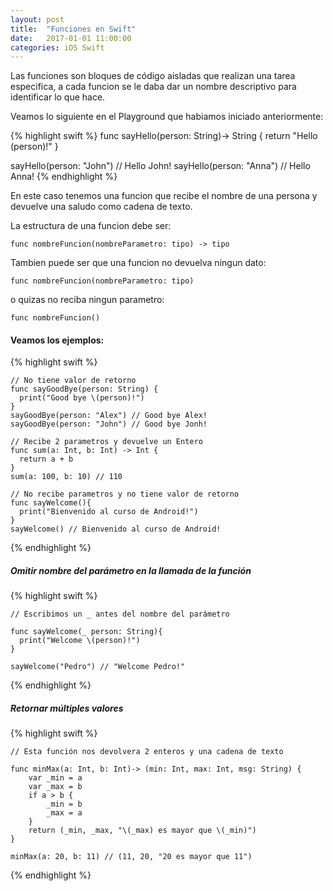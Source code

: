 ```yaml
---
layout: post
title:  "Funciones en Swift"
date:   2017-01-01 11:00:00
categories: iOS Swift
---
```



Las funciones son bloques de código aisladas que realizan una tarea especifica, a cada funcion se le daba dar un nombre descriptivo para identificar lo que hace.

Veamos lo siguiente en el Playground que habiamos iniciado anteriormente:

{% highlight swift %}
  func sayHello(person: String)-> String {
    return "Hello \(person)!"
  }

  sayHello(person: "John") // Hello John!
  sayHello(person: "Anna") // Hello Anna!
{% endhighlight %}

En este caso tenemos una funcion que recibe el nombre de una persona y devuelve una saludo como cadena de texto.

La estructura de una funcion debe ser:

`func nombreFuncion(nombreParametro: tipo) -> tipo`

Tambien puede ser que una funcion no devuelva ningun dato:

`func nombreFuncion(nombreParametro: tipo)`

o quizas no reciba ningun parametro:

`func nombreFuncion()`

#### Veamos los ejemplos:

{% highlight swift %}

    // No tiene valor de retorno
    func sayGoodBye(person: String) {
      print("Good bye \(person)!")
    }
    sayGoodBye(person: "Alex") // Good bye Alex!
    sayGoodBye(person: "John") // Good bye Jonh!

    // Recibe 2 parametros y devuelve un Entero
    func sum(a: Int, b: Int) -> Int {
      return a + b
    }
    sum(a: 100, b: 10) // 110

    // No recibe parametros y no tiene valor de retorno
    func sayWelcome(){
      print("Bienvenido al curso de Android!")
    }
    sayWelcome() // Bienvenido al curso de Android!

{% endhighlight %}

##### Omitir nombre del parámetro en la llamada de la función

{% highlight swift %}

    // Escribimos un _ antes del nombre del parámetro

    func sayWelcome(_ person: String){
      print("Welcome \(person)!")
    }

    sayWelcome("Pedro") // "Welcome Pedro!"

{% endhighlight %}


##### Retornar múltiples valores

{% highlight swift %}

    // Esta función nos devolvera 2 enteros y una cadena de texto

    func minMax(a: Int, b: Int)-> (min: Int, max: Int, msg: String) {
        var _min = a
        var _max = b
        if a > b {
            _min = b
            _max = a
        }
        return (_min, _max, "\(_max) es mayor que \(_min)")
    }

    minMax(a: 20, b: 11) // (11, 20, "20 es mayor que 11")

{% endhighlight %}
